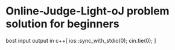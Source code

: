 # Online-Judge-Light-oJ problem solution for beginners 

bost input output in c++[
ios::sync_with_stdio(0);
    cin.tie(0);
    ]
